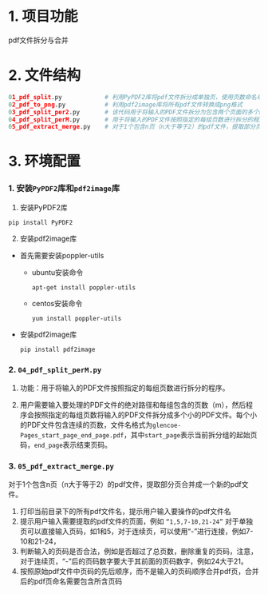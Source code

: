 # 1. 项目功能

pdf文件拆分与合并


# 2. 文件结构

```py
01_pdf_split.py            # 利用PyPDF2库将pdf文件拆分成单独页，使用页数命名单独页
02_pdf_to_png.py           # 利用pdf2image库将所有pdf文件转换成png格式
03_pdf_split_per2.py       # 该代码用于将输入的PDF文件拆分为包含两个页面的多个PDF文件。如果总页数是奇数，最后一个文件只包含最后一页。如果总页数是偶数，每个文件包含两页。
04_pdf_split_perM.py       # 用于将输入的PDF文件按照指定的每组页数进行拆分的程序
05_pdf_extract_merge.py    # 对于1个包含n页（n大于等于2）的pdf文件，提取部分页合并成一个新的pdf文件

```

# 3. 环境配置

### 1. 安装`PyPDF2`库和`pdf2image`库

1. 安装PyPDF2库
```
pip install PyPDF2
```

2. 安装pdf2image库

- 首先需要安装poppler-utils

  - ubuntu安装命令

    ```
    apt-get install poppler-utils
    ```
    
  - centos安装命令
    ```
    yum install poppler-utils
    ```

- 安装pdf2image库
  
  ```
  pip install pdf2image
  ```



### 2. `04_pdf_split_perM.py`

1. 功能：用于将输入的PDF文件按照指定的每组页数进行拆分的程序。

2. 用户需要输入要处理的PDF文件的绝对路径和每组包含的页数（m），然后程序会按照指定的每组页数将输入的PDF文件拆分成多个小的PDF文件。每个小的PDF文件包含连续的页数，文件名格式为`glencoe-Pages_start_page_end_page.pdf`，其中`start_page`表示当前拆分组的起始页码，`end_page`表示结束页码。


### 3. `05_pdf_extract_merge.py`

对于1个包含n页（n大于等于2）的pdf文件，提取部分页合并成一个新的pdf文件。

1. 打印当前目录下的所有pdf文件名，提示用户输入要操作的pdf文件名
2. 提示用户输入需要提取的pdf文件的页面，例如 `“1,5,7-10,21-24”` 对于单独页可以直接输入页码，如1和5，对于连续页，可以使用“-”进行连接，例如7-10和21-24，
3. 判断输入的页码是否合法，例如是否超过了总页数，删除重复的页码，注意，对于连续页，“-”后的页码数字要大于其前面的页码数字，例如24大于21。
4. 按照原始pdf文件中页码的先后顺序，而不是输入的页码顺序合并pdf页，合并后的pdf页命名需要包含所含页码









  
